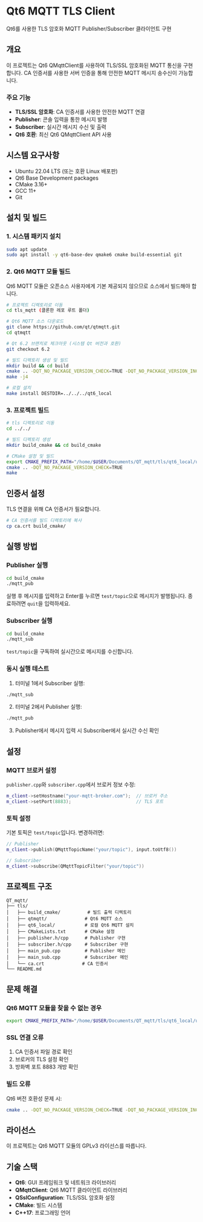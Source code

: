 # Qt6 MQTT TLS Client

Qt6를 사용한 TLS 암호화 MQTT Publisher/Subscriber 클라이언트 구현

## 개요

이 프로젝트는 Qt6 QMqttClient를 사용하여 TLS/SSL 암호화된 MQTT 통신을 구현합니다. CA 인증서를 사용한 서버 인증을 통해 안전한 MQTT 메시지 송수신이 가능합니다.

### 주요 기능

- **TLS/SSL 암호화**: CA 인증서를 사용한 안전한 MQTT 연결
- **Publisher**: 콘솔 입력을 통한 메시지 발행
- **Subscriber**: 실시간 메시지 수신 및 출력
- **Qt6 호환**: 최신 Qt6 QMqttClient API 사용

## 시스템 요구사항

- Ubuntu 22.04 LTS (또는 호환 Linux 배포판)
- Qt6 Base Development packages
- CMake 3.16+
- GCC 11+
- Git

## 설치 및 빌드

### 1. 시스템 패키지 설치

```bash
sudo apt update
sudo apt install -y qt6-base-dev qmake6 cmake build-essential git
```

### 2. Qt6 MQTT 모듈 빌드

Qt6 MQTT 모듈은 오픈소스 사용자에게 기본 제공되지 않으므로 소스에서 빌드해야 합니다.

```bash
# 프로젝트 디렉토리로 이동
cd tls_mqtt (클론한 레포 루트 폴더)

# Qt6 MQTT 소스 다운로드
git clone https://github.com/qt/qtmqtt.git
cd qtmqtt

# Qt 6.2 브랜치로 체크아웃 (시스템 Qt 버전과 호환)
git checkout 6.2

# 빌드 디렉토리 생성 및 빌드
mkdir build && cd build
cmake .. -DQT_NO_PACKAGE_VERSION_CHECK=TRUE -DQT_NO_PACKAGE_VERSION_INCOMPATIBLE_WARNING=TRUE
make -j4

# 로컬 설치
make install DESTDIR=../../../qt6_local
```

### 3. 프로젝트 빌드

```bash
# tls 디렉토리로 이동
cd ../../

# 빌드 디렉토리 생성
mkdir build_cmake && cd build_cmake

# CMake 설정 및 빌드
export CMAKE_PREFIX_PATH="/home/$USER/Documents/QT_mqtt/tls/qt6_local/usr/lib/x86_64-linux-gnu/cmake:/usr/lib/x86_64-linux-gnu/cmake"
cmake .. -DQT_NO_PACKAGE_VERSION_CHECK=TRUE
make
```

## 인증서 설정

TLS 연결을 위해 CA 인증서가 필요합니다.

```bash
# CA 인증서를 빌드 디렉토리에 복사
cp ca.crt build_cmake/
```

## 실행 방법

### Publisher 실행

```bash
cd build_cmake
./mqtt_pub
```

실행 후 메시지를 입력하고 Enter를 누르면 `test/topic`으로 메시지가 발행됩니다.
종료하려면 `quit`을 입력하세요.

### Subscriber 실행

```bash
cd build_cmake
./mqtt_sub
```

`test/topic`을 구독하여 실시간으로 메시지를 수신합니다.

### 동시 실행 테스트

1. 터미널 1에서 Subscriber 실행:
```bash
./mqtt_sub
```

2. 터미널 2에서 Publisher 실행:
```bash
./mqtt_pub
```

3. Publisher에서 메시지 입력 시 Subscriber에서 실시간 수신 확인

## 설정

### MQTT 브로커 설정

`publisher.cpp`와 `subscriber.cpp`에서 브로커 정보 수정:

```cpp
m_client->setHostname("your-mqtt-broker.com");  // 브로커 주소
m_client->setPort(8883);                        // TLS 포트
```

### 토픽 설정

기본 토픽은 `test/topic`입니다. 변경하려면:

```cpp
// Publisher
m_client->publish(QMqttTopicName("your/topic"), input.toUtf8())

// Subscriber  
m_client->subscribe(QMqttTopicFilter("your/topic"))
```

## 프로젝트 구조

```
QT_mqtt/
├── tls/
│   ├── build_cmake/          # 빌드 출력 디렉토리
│   ├── qtmqtt/              # Qt6 MQTT 소스
│   ├── qt6_local/           # 로컬 Qt6 MQTT 설치
│   ├── CMakeLists.txt       # CMake 설정
│   ├── publisher.h/cpp      # Publisher 구현
│   ├── subscriber.h/cpp     # Subscriber 구현
│   ├── main_pub.cpp         # Publisher 메인
│   ├── main_sub.cpp         # Subscriber 메인
│   └── ca.crt              # CA 인증서
└── README.md
```

## 문제 해결

### Qt6 MQTT 모듈을 찾을 수 없는 경우

```bash
export CMAKE_PREFIX_PATH="/home/$USER/Documents/QT_mqtt/tls/qt6_local/usr/lib/x86_64-linux-gnu/cmake:$CMAKE_PREFIX_PATH"
```

### SSL 연결 오류

1. CA 인증서 파일 경로 확인
2. 브로커의 TLS 설정 확인
3. 방화벽 포트 8883 개방 확인

### 빌드 오류

Qt6 버전 호환성 문제 시:
```bash
cmake .. -DQT_NO_PACKAGE_VERSION_CHECK=TRUE -DQT_NO_PACKAGE_VERSION_INCOMPATIBLE_WARNING=TRUE
```

## 라이선스

이 프로젝트는 Qt6 MQTT 모듈의 GPLv3 라이선스를 따릅니다.

## 기술 스택

- **Qt6**: GUI 프레임워크 및 네트워크 라이브러리
- **QMqttClient**: Qt6 MQTT 클라이언트 라이브러리
- **QSslConfiguration**: TLS/SSL 암호화 설정
- **CMake**: 빌드 시스템
- **C++17**: 프로그래밍 언어
